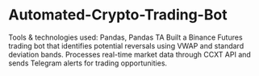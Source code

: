 # Automated-Crypto-Trading-Bot
 Tools &amp; technologies used: Pandas, Pandas TA
 Built a Binance Futures trading bot that identifies potential reversals using VWAP and standard deviation bands.
 Processes real-time market data through CCXT API and sends Telegram alerts for trading opportunities.

